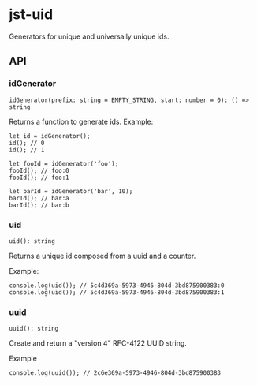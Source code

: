 # jst-uid

Generators for unique and universally unique ids.

## API

### idGenerator
```
idGenerator(prefix: string = EMPTY_STRING, start: number = 0): () => string
```
Returns a function to generate ids.
Example:
```
let id = idGenerator();
id(); // 0
id(); // 1

let fooId = idGenerator('foo');
fooId(); // foo:0
fooId(); // foo:1

let barId = idGenerator('bar', 10);
barId(); // bar:a
barId(); // bar:b
```






### uid
```
uid(): string
```
Returns a unique id composed from a uuid and a counter.

Example:
```
console.log(uid()); // 5c4d369a-5973-4946-804d-3bd875900383:0
console.log(uid()); // 5c4d369a-5973-4946-804d-3bd875900383:1
```

### uuid
```
uuid(): string
```
Create and return a "version 4" RFC-4122 UUID string.

Example
```
console.log(uuid()); // 2c6e369a-5973-4946-804d-3bd875900383
```
